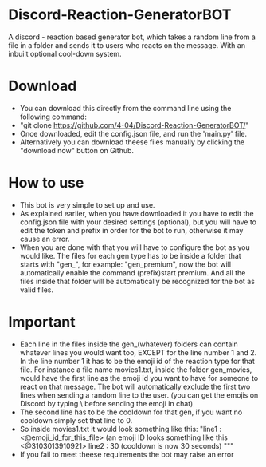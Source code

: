 # Discord-Reaction-GeneratorBOT
A discord - reaction based generator bot, which takes a random line from a file in a folder and sends it to users who reacts on the message. With an inbuilt optional cool-down system.

# Download
- You can download this directly from the command line using the following command: 
- "git clone https://github.com/4-04/Discord-Reaction-GeneratorBOT/"
- Once downloaded, edit the config.json file, and run the 'main.py' file.
- Alternatively you can download theese files manually by clicking the "download now" button on Github.

# How to use
- This bot is very simple to set up and use.
- As explained earlier, when you have downloaded it you have to edit the config.json file with your desired settings (optional), but you will have to edit the token and prefix in order for the bot to run, otherwise it may cause an error.
- When you are done with that you will have to configure the bot as you would like. The files for each gen type has to be inside a folder 
that starts with "gen_", for example: "gen_premium", now the bot will automatically enable the command (prefix)start premium. And all the files inside that folder will be automatically be recognized for the bot as valid files. 

# Important
- Each line in the files inside the gen_(whatever) folders can contain whatever lines you would want too, EXCEPT for the line number 1 and 2. In the line number 1 it has to be the emoji id of the reaction type for that file. For instance a file name movies1.txt, inside the folder gen_movies, would have the first line as the emoji id you want to have for someone to react on that message. The bot will automatically exclude the first two lines when sending a random line to the user. (you can get the emojis on Discord by typing \ before sending the emoji in chat)
- The second line has to be the cooldown for that gen, if you want no cooldown simply set that line to 0.
- So inside movies1.txt it would look something like this:
 "line1 : <@emoji_id_for_this_file> (an emoji ID looks something like this <@3103013910921>
  line2 : 30 (cooldown is now 30 seconds)
"""
- If you fail to meet theese requirements the bot may raise an  error
